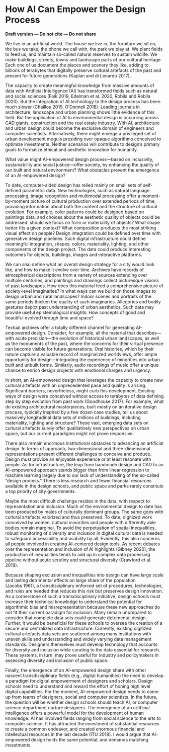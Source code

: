 # How AI Can Empower the Design Process

**Draft version — Do not cite — Do not share**

We live in an artificial world. The house we live in, the furniture we sit on, the bus we take, the phone we call with, the park we play at. We plant fields to feed us, and maintain so-called natural reserves to sustain wildlife. We make buildings, streets, towns and landscape parts of our cultural heritage. Each one of us document the places and scenery they like, adding to billions of terabytes that digitally preserve cultural artefacts of the past and present for future generations (Kaplan and di Lenardo 2017).

The capacity to create meaningful knowledge from massive amounts of data with Artificial Intelligence (AI) has transformed fields such as natural and social sciences (Falk 2019, Edelman et al. 2020, Robila and Robila 2020). But the integration of AI technology to the design process has been much slower (Chaillou 2019, O’Donnell 2018). Leading journals in architecture, landscape and urban planning shows little evidence of this field. But the application of AI to environmental design is occurring across CAD giants, construction and the real estate industry. With AI, architecture and urban design could become the exclusive domain of engineers and computer scientists. Alternatively, there might emerge a privileged set of urban development moguls presiding over opaque algorithms conceived to optimize investments. Neither scenarios will contribute to design’s primary goals to formalize ethical and aesthetic innovation for humanity.

What value might AI-empowered design process—based on inclusivity, sustainability and social justice—offer society, by enhancing the quality of our built and natural environment? What obstacles prevent the emergence of an AI-empowered design?

To date, computer-aided design has relied mainly on small sets of self-defined parametric data. New technologies, such as natural language processing, image recognition and multimodal processing offer a moment-by-moment picture of cultural production over extended periods of time, providing information about both the content and the structure of cultural evolution. For example, color patterns could be designed based on paintings data, and choices about the aesthetic quality of objects could be addressed: should we focus on form or materiality of objects? What shape better fits a given context? What composition produces the most striking visual effect on people? Design integration could be defined over time with generative design pipelines. Such digital infrastructure could define meaningful integration, shapes, colors, materiality, lighting, and other components of the design project. The data could produce interesting outcomes for objects, buildings, images and interactive platforms.

We can also define what an overall design strategy for a city would look like, and how to make it evolve over time. Archives have records of atmospherical descriptions from a variety of sources extending over multiple centuries, and paintings and drawings collect picturesque visions of past landscapes. How does this material feed a comprehensive picture of society-level imaginaries? In what ways can we build on those images to design urban and rural landscapes? Indoor scenes and portraits of the same periods thicken the quality of such imaginaries. Allegories and bodily gestures depict past understanding of urban aesthetics. Such data may provide useful epistemological insights: How concepts of good and beautiful evolved through time and space?

Textual archives offer a totally different channel for generating AI-empowered design. Consider, for example, all the material that describes—with acute precision—the evolution of historical urban landscapes, as well as the monuments of the past, where the concerns for their virtual presence can become visible for future generations. Oral histories, which by their nature capture a valuable record of marginalized worldviews, offer ample opportunity for design—integrating the experience of minorities into urban built and unbuilt forms. Similarly, audio recordings of music offer a unique chance to enrich design projects with emotional charges and urgency. 

In short, an AI-empowered design that leverages the capacity to create new cultural artefacts with an unprecedented pace and quality is arising. Significant barriers, nevertheless, might curb this development. Existing ways of design were conceived without access to terabytes of data defining step by step evolution from past work (Goodhouse 2017). For example, what do existing architectural masterpieces, built mostly on an iterative design process, typically inspired by a few dozen case studies, tell us about massively longitudinal data sets of millions of buildings, including materiality, lighting and structure? These vast, emerging data sets on cultural artefacts surely offer qualitatively new perspectives on urban space, but our current paradigms might not prove responsive.

There also remain enormous institutional obstacles to advancing an artificial design. In terms of approach, two-dimensional and three-dimensional representations present different challenges to conceive and produce. Design must provide an enjoyable experience or at least resonate with people. As for infrastructure, the leap from handmade design and CAD to an AI-empowered approach stands bigger than from linear regression to machine learning largely due to our lack of understanding of the so-called “design process.” There is less research and fewer financial resources available in the design schools, and public space and parks rarely constitute a top priority of city governments.

Maybe the most difficult challenge resides in the data, with respect to representation and inclusion. Much of the environmental design to date has been produced by males of culturally dominant groups. The same goes with cultural artefacts valorized and thus preserved. To date, digitized work conceived by women, cultural minorities and people with differently able bodies remain marginal. To avoid the perpetuation of spatial inequalities, robust monitoring of diversity and inclusion in digital cultural data is needed to safeguard accessibility and usability by all. Evidently, this also concerns all people involved in creating AI-centered design tools. As recent debates over the representation and inclusion of AI highlights (Gibney 2020), the production of inequalities tends to add up in complex data processing pipeline without acute scrutiny and structural diversity (Crawford et al. 2019). 

Because shaping exclusion and inequalities into design can have large scale and lasting detrimental effects on large share of the population (Jacobs 1961), a transdisciplinary enforced set of procedures, technologies, and rules are needed that reduces this risk but preserves design innovation. As a cornerstone of such a transdisciplinary initiative, design schools must increase their technical knowledge to understand the potential for algorithmic bias and misrepresentation because these new approaches do not fit their current paradigm for inclusion. Many remain unprepared to consider that complete data sets could generate detrimental design. Further, it would be beneficial for these schools to oversee the creation of a secure and centralized data infrastructure. Currently, existing digitized cultural artefacts data sets are scattered among many institutions with uneven skills and understanding and widely varying data management standards. Designers themselves must develop technology that accounts for diversity and inclusion while curating to the data essential for research. These systems, in turn, may prove useful for industry and policymakers in assessing diversity and inclusion of public space.

Finally, the emergence of an AI-empowered design share with other nascent transdisciplinary fields (e.g., digital humanities) the need to develop a paradigm for digital empowerment of designers and scholars. Design schools need to understand and reward the effort of honing high level digital capabilities. For the moment, AI-empowered design needs to come up from teams of designers, social and computer scientists. In the future, the question will be whether design schools should teach AI, or computer science department nurture designers. The emergence of an artificial intelligence offers a powerful model for the development of human knowledge. AI has involved fields ranging from social science to the arts to computer science. It has attracted the investment of substantial resources to create a common endeavor, and created enormous financial and intellectual resources in the last decade (ITU 2018). I would argue that AI-empowered design holds the same potential, and demands matching investments.